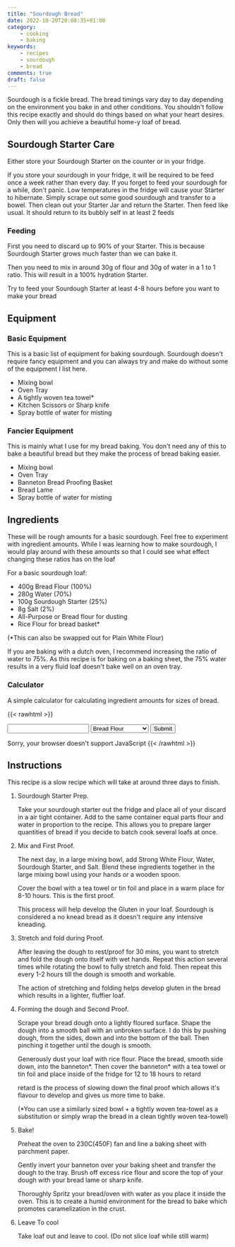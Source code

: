 ```yaml
---
title: "Sourdough Bread"
date: 2022-10-20T20:08:35+01:00
category:
    - cooking
    - baking
keywords:
    - recipes
    - sourdough
    - bread
comments: true
draft: false
---
```

Sourdough is a fickle bread. The bread timings vary day to day depending on the environment you bake in and other conditions.
You shouldn't follow this recipe exactly and should do things based on what your heart desires.
Only then will you achieve a beautiful home-y loaf of bread.

## Sourdough Starter Care

Either store your Sourdough Starter on the counter or in your fridge.

If you store your sourdough in your fridge, it will be required to be feed once a week rather than every day.
If you forget to feed your sourdough for a while, don't panic.
Low temperatures in the fridge will cause your Starter to hibernate.
Simply scrape out some good sourdough and transfer to a bowel.
Then clean out your Starter Jar and return the Starter.
Then feed like usual. It should return to its bubbly self in at least 2 feeds

### Feeding

First you need to discard up to 90% of your Starter.
This is because Sourdough Starter grows much faster than we can bake it.

Then you need to mix in around 30g of flour and 30g of water in a 1 to 1 ratio.
This will result in a 100% hydration Starter.

Try to feed your Sourdough Starter at least 4-8 hours before you want to make your bread

## Equipment

### Basic Equipment

This is a basic list of equipment for baking sourdough.
Sourdough doesn't require fancy equipment and you can always try and make do without some of the equipment I list here.

- Mixing bowl
- Oven Tray
- A tightly woven tea towel*
- Kitchen Scissors or Sharp knife
- Spray bottle of water for misting

### Fancier Equipment

This is mainly what I use for my bread baking.
You don't need any of this to bake a beautiful bread but they make the process of bread baking easier.

- Mixing bowl
- Oven Tray
- Banneton Bread Proofing Basket
- Bread Lame
- Spray bottle of water for misting

## Ingredients

These will be rough amounts for a basic sourdough.
Feel free to experiment with ingredient amounts.
While I was learning how to make sourdough, I would play around with these amounts so that I could see what effect changing these ratios has on the loaf

For a basic sourdough loaf:

- 400g Bread Flour (100%)
- 280g Water (70%)
- 100g Sourdough Starter (25%)
- 8g Salt (2%)
- All-Purpose or Bread flour for dusting
- Rice Flour for bread basket*

(*This can also be swapped out for Plain White Flour)

If you are baking with a dutch oven, I recommend increasing the ratio of water to 75%.
As this recipe is for baking on a baking sheet, the 75% water results in a very fluid loaf doesn't bake well on an oven tray.

### Calculator

A simple calculator for calculating ingredient amounts for sizes of bread.

{{< rawhtml >}}
<form class="recipe_calculator" name="recipe_calculator" action="javascript:calculate_recipe()">
    <input name="amount" id="amount" type="number">
    <select name="ingredient" id="ingredient">
        <option value="flour">Bread Flour</option>
        <option value="water">Water</option>
        <option value="starter">Sourdough Starter</option>
    </select>
    <input type="button" onclick="calculate_recipe()" value="Submit">
</form>
<ul id="recipe_output"></ul>

<script>
    const FLOUR_PERCENTAGE=1
    const WATER_PERCENTAGE=0.70
    const STARTER_PERCENTAGE=0.25
    const SALT_PERCENTAGE=0.02

    function calculate_recipe() {
        var ingredient = document.recipe_calculator.ingredient.value
        var amount = document.recipe_calculator.amount.value
        if (amount=="") {
            return;
        }
        amount = parseInt(amount);
        var flour;
        var water;
        var starter;
        var salt;
        switch (ingredient) {
            case "flour":
                flour=amount;
                break;
            case "water":
                flour=amount/WATER_PERCENTAGE;
                break;
            case "starter":
                flour=amount/STARTER_PERCENTAGE;
                break;
            default:
                console.log("Error!");
                return;
        }
        water=flour*WATER_PERCENTAGE;
        starter=flour*STARTER_PERCENTAGE;
        salt=flour*SALT_PERCENTAGE;

        var output = document.getElementById("recipe_output");
        output.innerHTML = "";

        var li_flour = document.createElement("li");
        var li_water = document.createElement("li");
        var li_starter = document.createElement("li");
        var li_salt = document.createElement("li");

        li_flour.innerText = `${+flour.toFixed(2)}g Bread Flour`;
        li_water.innerText = `${+water.toFixed(2)}g Water`;
        li_starter.innerText = `${+starter.toFixed(2)}g Sourdough Starter`;
        li_salt.innerText = `${+salt.toFixed(2)}g Salt`;

        output.appendChild(li_flour);
        output.appendChild(li_water);
        output.appendChild(li_starter);
        output.appendChild(li_salt);
    }
</script>
<noscript>Sorry, your browser doesn't support JavaScript</noscript>
{{< /rawhtml >}}

## Instructions

This recipe is a slow recipe which will take at around three days to finish.

1. Sourdough Starter Prep.

    Take your sourdough starter out the fridge and place all of your discard in a air tight container.
    Add to the same container equal parts flour and water in proportion to the recipe.
    This allows you to prepare larger quantities of bread if you decide to batch cook several loafs at once.
2. Mix and First Proof.

    The next day, in a large mixing bowl, add Strong White Flour, Water, Sourdough Starter, and Salt.
    Blend these ingredients together in the large mixing bowl using your hands or a wooden spoon.

    Cover the bowl with a tea towel or tin foil and place in a warm place for 8-10 hours.
    This is the first proof.

    This process will help develop the Gluten in your loaf.
    Sourdough is considered a no knead bread as it doesn't require any intensive kneading.
3. Stretch and fold during Proof.

    After leaving the dough to rest/proof for 30 mins, you want to stretch and fold the dough onto itself with wet hands.
    Repeat this action several times while rotating the bowl to fully stretch and fold.
    Then repeat this every 1-2 hours till the dough is smooth and workable.

    The action of stretching and folding helps develop gluten in the bread which results in a lighter, fluffier loaf.

4. Forming the dough and Second Proof.

    Scrape your bread dough onto a lightly floured surface. Shape the dough into a smooth ball with an unbroken surface.
    I do this by pushing dough, from the sides, down and into the bottom of the ball.
    Then pinching it together until the dough is smooth.

    Generously dust your loaf with rice flour.
    Place the bread, smooth side down, into the banneton*.
    Then cover the banneton* with a tea towel or tin foil and place inside of the fridge for 12 to 18 hours to retard

    retard is the process of slowing down the final proof which allows it's flavour to develop and gives us more time to bake.

    (*You can use a similarly sized bowl + a tightly woven tea-towel as a substitution or simply wrap the bread in a clean tightly woven tea-towel)

5. Bake!

    Preheat the oven to 230C(450F) fan and line a baking sheet with parchment paper.

    Gently invert your banneton over your baking sheet and transfer the dough to the tray.
    Brush off excess rice flour and score the top of your dough with your bread lame or sharp knife.

    Thoroughly Spritz your bread/oven with water as you place it inside the oven.
    This is to create a humid environment for the bread to bake which promotes caramelization in the crust.

6. Leave To cool

    Take loaf out and leave to cool. (Do not slice loaf while still warm)
